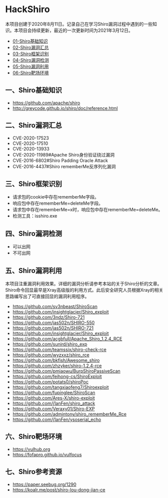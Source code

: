 # HackShiro

本项目创建于2020年8月11日。记录自己在学习Shiro漏洞过程中遇到的一些知识。本项目会持续更新，最近的一次更新时间为2021年3月12日。

- [01-Shiro基础知识](https://github.com/0e0w/HackShiro#%E4%B8%80shiro%E5%9F%BA%E7%A1%80%E7%9F%A5%E8%AF%86)
- [02-Shiro漏洞汇总](https://github.com/0e0w/HackShiro#%E4%BA%8Cshiro%E6%BC%8F%E6%B4%9E%E6%B1%87%E6%80%BB)
- [03-Shiro框架识别](https://github.com/0e0w/HackShiro#%E4%B8%89shiro%E6%A1%86%E6%9E%B6%E8%AF%86%E5%88%AB)
- [04-Shiro漏洞检测](https://github.com/0e0w/HackShiro#%E5%9B%9Bshiro%E6%BC%8F%E6%B4%9E%E6%A3%80%E6%B5%8B)
- [05-Shiro漏洞利用](https://github.com/0e0w/HackShiro#%E4%BA%94shiro%E6%BC%8F%E6%B4%9E%E5%88%A9%E7%94%A8)
- [06-Shiro靶场环境](https://github.com/0e0w/HackShiro#%E5%85%ADshiro%E9%9D%B6%E5%9C%BA%E7%8E%AF%E5%A2%83)

## 一、Shiro基础知识
- https://github.com/apache/shiro
- http://greycode.github.io/shiro/doc/reference.html

## 二、Shiro漏洞汇总

- CVE-2020-17523
- CVE-2020-17510
- CVE-2020-13933
- CVE-2020-11989#Apache Shiro身份验证绕过漏洞
- CVE-2016-6802#Shiro Padding Oracle Attack
- CVE-2016-4437#Shiro rememberMe反序列化漏洞

## 三、Shiro框架识别

- 请求包的cookie中存在rememberMe字段。
- 响应包中存在rememberMe=deleteMe字段。
- 请求包中存在rememberMe=x时，响应包中存在rememberMe=deleteMe。
- 检测工具：isshiro.exe

## 四、Shiro漏洞检测

- 可以出网
- 不可出网

## 五、Shiro漏洞利用

本项目注重漏洞利用效果。详细的漏洞分析请参考本站的关于Shiro分析的文章。Shiro命令回显最早是Xray高级版的利用方式。此后安全研究人员根据Xray的相关思路编写出了可直接回显的漏洞利用程序。

- https://github.com/sv3nbeast/ShiroScan
- https://github.com/insightglacier/Shiro_exploit
- https://github.com/3ndz/Shiro-721
- https://github.com/jas502n/SHIRO-550
- https://github.com/jas502n/SHIRO-721
- https://github.com/insightglacier/Shiro_exploit
- https://github.com/acgbfull/Apache_Shiro_1.2.4_RCE
- https://github.com/sunird/shiro_exp
- https://github.com/teamssix/shiro-check-rce
- https://github.com/wyzxxz/shiro_rce
- https://github.com/bkfish/Awesome_shiro
- https://github.com/zhzyker/shiro-1.2.4-rce
- https://github.com/pmiaowu/BurpShiroPassiveScan
- https://github.com/feihong-cs/ShiroExploit
- https://github.com/potats0/shiroPoc
- https://github.com/tangxiaofeng7/Shiroexploit
- https://github.com/fupinglee/ShiroScan
- https://github.com/Ares-X/shiro-exploit
- https://github.com/j1anFen/shiro_attack
- https://github.com/Veraxy01/Shiro-EXP
- https://github.com/admintony/shiro_rememberMe_Rce
- https://github.com/j1anFen/ysoserial_echo

## 六、Shiro靶场环境

- https://vulhub.org
- https://fofapro.github.io/vulfocus

## 七、Shiro参考资源

- https://paper.seebug.org/1290
- https://koalr.me/post/shiro-lou-dong-jian-ce
